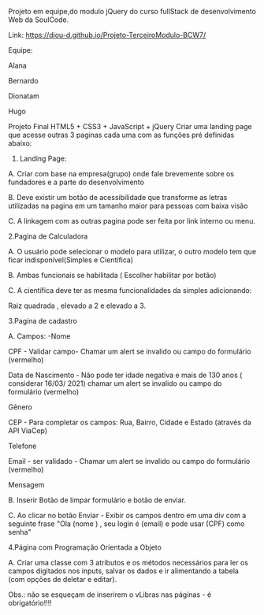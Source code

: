 Projeto em equipe,do modulo jQuery do curso fullStack de desenvolvimento Web da SoulCode.

Link: https://djou-d.github.io/Projeto-TerceiroModulo-BCW7/

Equipe:

Alana

Bernardo

Dionatam

Hugo



Projeto Final HTML5 + CSS3 + JavaScript + jQuery
Criar uma landing page que acesse outras 3 paginas cada uma com as funções pré definidas abaixo:

1. Landing Page:

A. Criar com base na empresa(grupo) onde fale brevemente sobre os fundadores e a parte do desenvolvimento

B. Deve existir um botão de acessibilidade que transforme as letras utilizadas na pagina em um tamanho maior para pessoas com baixa visão

C. A linkagem com as outras pagina pode ser feita por link interno ou menu.



2.Pagina de Calculadora

A. O usuário pode selecionar o modelo para utilizar, o outro modelo tem que ficar indisponível(Simples e Científica)

B. Ambas funcionais se habilitada ( Escolher habilitar por botão)

C. A científica deve ter as mesma funcionalidades da simples adicionando:

Raiz quadrada , elevado a 2 e elevado a 3.



3.Pagina de cadastro

A. Campos: -Nome

CPF - Validar campo- Chamar um alert se invalido ou campo do formulário (vermelho)

Data de Nascimento - Não pode ter idade negativa e mais de 130 anos ( considerar 16/03/ 2021) chamar um alert se invalido ou campo do formulário (vermelho)

Gênero

CEP - Para completar os campos: Rua, Bairro, Cidade e Estado (através da API ViaCep)

Telefone

Email - ser validado - Chamar um alert se invalido ou campo do formulário (vermelho)

Mensagem

B. Inserir Botão de limpar formulário e botão de enviar.

C. Ao clicar no botão Enviar - Exibir os campos dentro em uma div com a seguinte frase "Ola (nome ) , seu login é (email) e pode usar (CPF) como senha"

4.Página com Programação Orientada a Objeto

A. Criar uma classe com 3 atributos e os métodos necessários para ler os campos digitados nos inputs, salvar os dados e ir alimentando a tabela (com opções de deletar e editar).



Obs.: não se esqueçam de inserirem o vLibras nas páginas - é obrigatório!!!!

